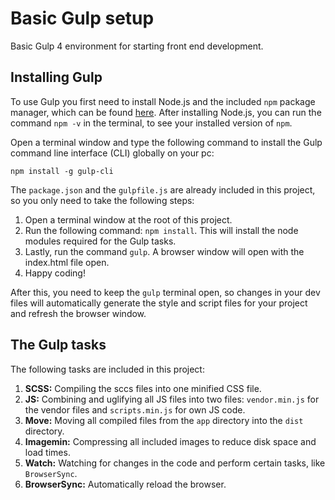 # Basic Gulp setup
Basic Gulp 4 environment for starting front end development.

## Installing Gulp
To use Gulp you first need to install Node.js and the included `npm` package manager,  which can be found [here](https://nodejs.org/en/download/). After installing Node.js, you can run the command `npm -v` in the terminal, to see your installed version of `npm`.

Open a terminal window and type the following command to install the Gulp command line interface (CLI) globally on your pc:

`npm install -g gulp-cli`

The `package.json`  and the `gulpfile.js` are already included in this project, so you only need to take the following steps:

1. Open a terminal window at the root of this project.
2. Run the following command: `npm install`. This will install the node modules required for the Gulp tasks.
3. Lastly, run the command `gulp`. A browser window will open with the index.html file open.
4. Happy coding!

After this, you need to keep the `gulp` terminal open, so changes in your dev files will automatically generate the style and script files for your project and refresh the browser window.

## The Gulp tasks

The following tasks are included in this project:

1. **SCSS:** Compiling the sccs files into one minified CSS file.
2. **JS:** Combining and uglifying all JS files into two files: `vendor.min.js` for the vendor files and `scripts.min.js` for own JS code. 
3. **Move:** Moving all compiled files from the `app` directory into the `dist` directory.
4. **Imagemin:** Compressing all included images to reduce disk space and load times. 
5. **Watch:** Watching for changes in the code and perform certain tasks, like `BrowserSync`.
6. **BrowserSync:** Automatically reload the browser.
